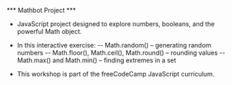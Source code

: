 *** Mathbot Project ***

- JavaScript project designed to explore numbers, booleans, and the powerful Math object.
- In this interactive exercise:
-- Math.random() – generating random numbers
-- Math.floor(), Math.ceil(), Math.round() – rounding values
-- Math.max() and Math.min() – finding extremes in a set

 - This workshop is part of the freeCodeCamp JavaScript curriculum.
